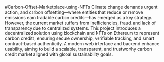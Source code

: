 #Carbon-Offset-Marketplace-using-NFTs
Climate change demands urgent action, and carbon offsetting—where entities that reduce or remove emissions earn tradable carbon credits—has emerged as a key strategy. However, the current market suffers from inefficiencies, fraud, and lack of transparency due to centralized systems. This project introduces a decentralized solution using blockchain and NFTs on Ethereum to represent carbon credits, ensuring secure ownership, verifiable tracking, and smart contract-based authenticity. A modern web interface and backend enhance usability, aiming to build a scalable, transparent, and trustworthy carbon credit market aligned with global sustainability goals.
